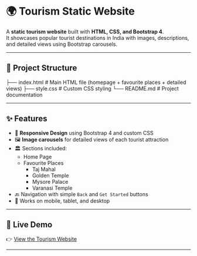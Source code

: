 
# 🌍 Tourism Static Website

A **static tourism website** built with **HTML, CSS, and Bootstrap 4**.  
It showcases popular tourist destinations in India with images, descriptions, and detailed views using Bootstrap carousels.  

---

## 📂 Project Structure
├── index.html # Main HTML file (homepage + favourite places + detailed views)
├── style.css # Custom CSS styling
└── README.md # Project documentation


---

## ✨ Features
- 🎨 **Responsive Design** using Bootstrap 4 and custom CSS  
- 🖼️ **Image carousels** for detailed views of each tourist attraction  
- 🏛️ Sections included:
  - Home Page
  - Favourite Places
    - Taj Mahal
    - Golden Temple
    - Mysore Palace
    - Varanasi Temple
- 🔙 Navigation with simple `Back` and `Get Started` buttons  
- 📱 Works on mobile, tablet, and desktop  

---

## 🚀 Live Demo
👉 [View the Tourism Website](https://gauravthombre.github.io/tourism-static-website-/)

---


